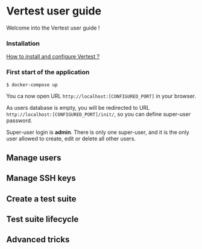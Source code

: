 # Vertest user guide

Welcome into the Vertest user guide !

### Installation 

[How to install and configure Vertest ?](./installation.md)

### First start of the application

```bash
$ docker-compose up
```

You ca now open URL `http://localhost:[CONFIGURED_PORT]` in your browser.

As users database is empty, you will be redirected to URL `http://localhost:[CONFIGURED_PORT]/init/`, so you can define
super-user password.

Super-user login is **admin**. There is only one super-user, and it is the only user allowed to create, edit
or delete all other users.

## Manage users

## Manage SSH keys

## Create a test suite

## Test suite lifecycle

## Advanced tricks